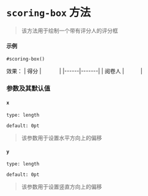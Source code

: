 # `scoring-box` 方法
> 该方法用于绘制一个带有评分人的评分框

#### 示例
```typst
#scoring-box()
```

效果：
| 得分 |    &nbsp;&nbsp; &nbsp;&nbsp; &nbsp;&nbsp;&nbsp;&nbsp; |
|------|-------|
| 阅卷人 |   &nbsp;&nbsp;&nbsp;&nbsp; &nbsp;&nbsp;&nbsp;&nbsp;   |


### 参数及其默认值

#### `x`

`type: length`

`default: 0pt`
>该参数用于设置水平方向上的偏移

#### `y`

`type: length`

`default: 0pt`

>该参数用于设置竖直方向上的偏移

